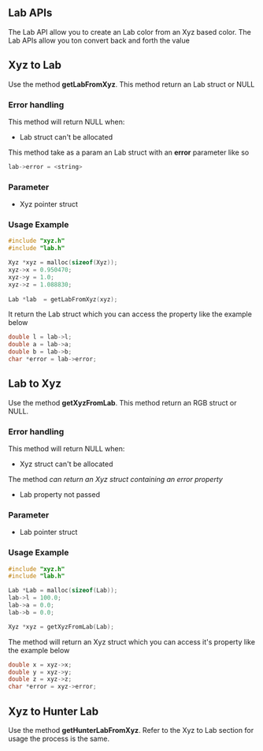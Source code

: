 ## Lab APIs

The Lab API allow you to create an Lab color from an Xyz based color. The Lab APIs allow you ton convert back and forth the value

## Xyz to Lab

Use the method **getLabFromXyz**. This method return an Lab struct or NULL

### Error handling

This method will return NULL when:

- Lab struct can't be allocated

This method take as a param an Lab struct with an **error** parameter like so

```c
lab->error = <string>
```

### Parameter

- Xyz pointer struct

### Usage Example

```c
#include "xyz.h"
#include "lab.h"

Xyz *xyz = malloc(sizeof(Xyz));
xyz->x = 0.950470;
xyz->y = 1.0;
xyz->z = 1.088830;
    
Lab *lab  = getLabFromXyz(xyz);
```

It return the Lab struct which you can access the property like the example below

```c
double l = lab->l;
double a = lab->a;
double b = lab->b;
char *error = lab->error;
```

## Lab to Xyz

Use the method **getXyzFromLab**. This method return an RGB struct or NULL.

### Error handling

This method will return NULL when:

- Xyz struct can't be allocated

The method *can return an Xyz struct containing an error property*

- Lab property not passed

### Parameter

- Lab pointer struct

### Usage Example

```c
#include "xyz.h"
#include "lab.h"

Lab *Lab = malloc(sizeof(Lab));
lab->l = 100.0;
lab->a = 0.0;
lab->b = 0.0;

Xyz *xyz = getXyzFromLab(Lab);
```

The method will return an Xyz struct which you can access it's property like the example below

```c
double x = xyz->x;
double y = xyz->y;
double z = xyz->z;
char *error = xyz->error;
```

## Xyz to Hunter Lab

Use the method **getHunterLabFromXyz**. Refer to the Xyz to Lab section for usage the process is the same.